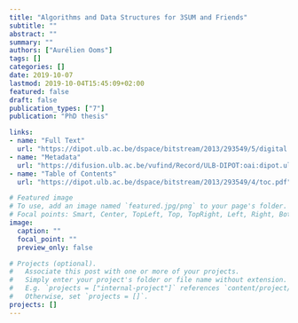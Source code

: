 ```yaml
---
title: "Algorithms and Data Structures for 3SUM and Friends"
subtitle: ""
abstract: ""
summary: ""
authors: ["Aurélien Ooms"]
tags: []
categories: []
date: 2019-10-07
lastmod: 2019-10-04T15:45:09+02:00
featured: false
draft: false
publication_types: ["7"]
publication: "PhD thesis"

links:
- name: "Full Text"
  url: "https://dipot.ulb.ac.be/dspace/bitstream/2013/293549/5/digital.pdf"
- name: "Metadata"
  url: "https://difusion.ulb.ac.be/vufind/Record/ULB-DIPOT:oai:dipot.ulb.ac.be:2013/293549/Details"
- name: "Table of Contents"
  url: "https://dipot.ulb.ac.be/dspace/bitstream/2013/293549/4/toc.pdf"

# Featured image
# To use, add an image named `featured.jpg/png` to your page's folder.
# Focal points: Smart, Center, TopLeft, Top, TopRight, Left, Right, BottomLeft, Bottom, BottomRight.
image:
  caption: ""
  focal_point: ""
  preview_only: false

# Projects (optional).
#   Associate this post with one or more of your projects.
#   Simply enter your project's folder or file name without extension.
#   E.g. `projects = ["internal-project"]` references `content/project/deep-learning/index.md`.
#   Otherwise, set `projects = []`.
projects: []
---
```

